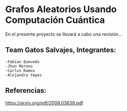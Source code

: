 # Grafos Aleatorios Usando Computación Cuántica

En el presente proyecto se llevará a cabo una revisión...

## Team Gatos Salvajes, Integrantes:
	-Fabian Quevedo
	-Jhon Moreno
	-Carlos Ramos
	-Alejandro Yepes
## Referencias:
https://arxiv.org/pdf/2008.03639.pdf
